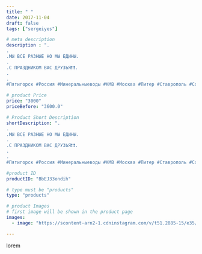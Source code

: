 ```yaml
---
title: " "
date: 2017-11-04
draft: false
tags: ["sergeiyes"]

# meta description
description : ".
.
.МЫ ВСЕ РАЗНЫЕ НО МЫ ЕДИНЫ.
.
.С ПРАЗДНИКОМ ВАС ДРУЗЬЯ❗❗❗.
.
.
#Пятигорск #Россия #Минеральныеводы #КМВ #Москва #Питер #Ставрополь #Сочи #Симферополь #Севас"

# product Price
price: "3000"
priceBefore: "3600.0"

# Product Short Description
shortDescription: ".
.
.МЫ ВСЕ РАЗНЫЕ НО МЫ ЕДИНЫ.
.
.С ПРАЗДНИКОМ ВАС ДРУЗЬЯ❗❗❗.
.
.
#Пятигорск #Россия #Минеральныеводы #КМВ #Москва #Питер #Ставрополь #Сочи #Симферополь #Севастополь #СКФО #УФО #Анапа #Краснодар #Екатеринбург #Челябинск #Ессентуки #Железноводск #Кисловодск #бизнес #Ростовнадону #Владикавказ #Нижнийновгород #sergeystar #nl_int #biznes #бизнесидея  #Волгоград #churslabs #sergeistar"

#product ID
productID: "BbEJ33ondih"

# type must be "products"
type: "products"

# product Images
# first image will be shown in the product page
images:
  - image: "https://scontent-arn2-1.cdninstagram.com/v/t51.2885-15/e35/25012690_867332776768867_5203731510535913472_n.jpg?tp=1&_nc_ht=scontent-arn2-1.cdninstagram.com&_nc_cat=107&_nc_ohc=6tkOv4lDoDkAX_a9nWF&ccb=7-4&oh=638d430fd12a9bd39596e26e0b3de7a8&oe=6085EDA8&_nc_sid=86f79a&ig_cache_key=MTY0MDQ3OTU4NTk5Njc1NzE1Mw%3D%3D.2-ccb7-4"

---
```

lorem
